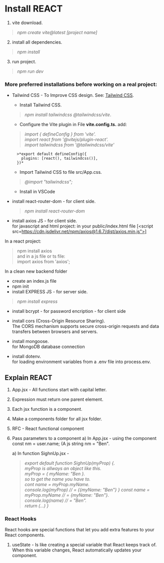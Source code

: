 # Install REACT 
1) vite download.  
>*npm create vite@latest [project name]*

2) install all dependencies.
>*npm install*

3) run project.
>*npm run dev*    


### More preferred installations before working on a real project:  

* Tailwind CSS - To Improve CSS design. See: [Tailwind CSS](https://tailwindcss.com/docs/installation/using-vite).
    * Install Tailwind CSS.
    >*npm install tailwindcss @tailwindcss/vite*.

    * Configure the Vite plugin in File **vite.config.ts.** add:  
    >*import { defineConfig } from 'vite'.  
      import react from '@vitejs/plugin-react'.  
      import tailwindcss from '@tailwindcss/vite'*
      
        >*export default defineConfig({  
          plugins: [react(), tailwindcss()],  
        })*

    * Import Tailwind CSS to file src/App.css.  
    >*@import "tailwindcss";*  
    
    * Install in VSCode


* install react-router-dom - for client side.  
    >*npm install react-router-dom*

* install axios JS - for client side.  
  for javascript and html project: in your public/index.html file
[<script src=https://cdn.jsdelivr.net/npm/axios@1.6.7/dist/axios.min.js">]

In a react project:
> npm install axios  
  and in a js file or ts file:     
  import axios from 'axios';


In a clean new backend folder  
* create an index.js file
* npm init
* install EXPRESS JS - for server side.
>*npm install express*

* install bcrypt - 
    for password encription - for client side

* install cors (Cross-Origin Resource Sharing).  
    The CORS mechanism supports secure cross-origin requests and data transfers between browsers and servers. 
    
* install mongoose.  
    for MongoDB database connection

* install dotenv.  
    for loading environment variables from a .env file into process.env.


Explain REACT    
-------------
1) App.jsx - All functions start with capital letter.
2) Expression must return one parent element.
3) Each jsx function is a component.
4) Make a components folder for all jsx folder.
5) RFC - React functional component

6) Pass parameters to a component
   a) In App.jsx - using the component
      const nm = user.name; (A js string nm = "Ben".
      
      <SighnUp myName = {nm}></SighnUp>
    
   a) In function SighnUp.jsx - 
   
   >*export default function SighnUp(myProp) {.  
   myProp is allways an object like this.  
   myProp = { myName: "Ben }.    
   so to get the name you have to.  
   cont name = myProp.myName.  
   console.log(myProp)         // = {{myName: "Ben"} }
   const name  = myProp.myName // = {myName: "Ben"}.  
   console.log(name)           // = "Ben".  
   return (...)
   }*
   
### React Hooks
   React hooks are special functions that let you add extra features to your React components.
   1) useState - 
      Is like creating a special variable that React keeps track of.
      When this variable changes, React automatically updates your component.
  
